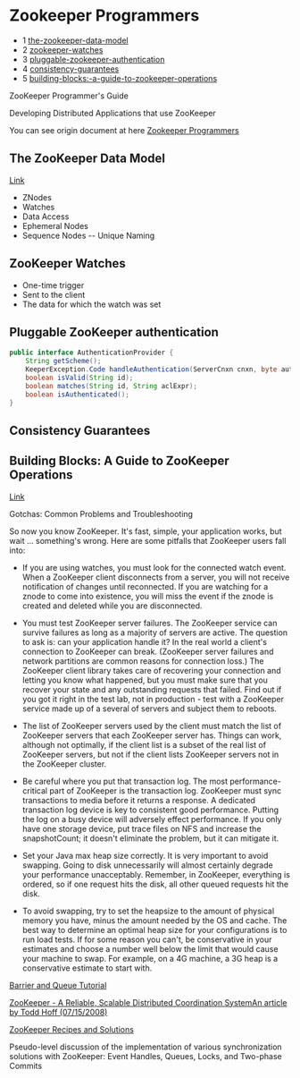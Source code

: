 # Zookeeper Programmers

- 1 [the-zookeeper-data-model](#the-zookeeper-data-model)
- 2 [zookeeper-watches](#zookeeper-watches)
- 3 [pluggable-zookeeper-authentication](#pluggable-zookeeper-authentication)
- 4 [consistency-guarantees](#consistency-guarantees)
- 5 [building-blocks:-a-guide-to-zookeeper-operations](#building-blocks:-a-guide-to-zookeeper-operations)

ZooKeeper Programmer's Guide

Developing Distributed Applications that use ZooKeeper

You can see origin document at here [Zookeeper Programmers](https://zookeeper.apache.org/doc/r3.5.3-beta/zookeeperProgrammers.html)


## The ZooKeeper Data Model

[Link](https://zookeeper.apache.org/doc/r3.5.3-beta/zookeeperProgrammers.html#ch_zkDataModel)

- ZNodes
- Watches
- Data Access
- Ephemeral Nodes
- Sequence Nodes -- Unique Naming

## ZooKeeper Watches

- One-time trigger
- Sent to the client
- The data for which the watch was set

## Pluggable ZooKeeper authentication

```java
public interface AuthenticationProvider {
    String getScheme();
    KeeperException.Code handleAuthentication(ServerCnxn cnxn, byte authData[]);
    boolean isValid(String id);
    boolean matches(String id, String aclExpr);
    boolean isAuthenticated();
}
```

## Consistency Guarantees


## Building Blocks: A Guide to ZooKeeper Operations

[Link](https://zookeeper.apache.org/doc/r3.5.3-beta/zookeeperProgrammers.html#sc_connectingToZk)

Gotchas: Common Problems and Troubleshooting


So now you know ZooKeeper. It's fast, simple, your application works, but wait ... something's wrong. Here are some pitfalls that ZooKeeper users fall into:

- If you are using watches, you must look for the connected watch event. When a ZooKeeper client disconnects from a server, you will not receive notification of changes until reconnected. If you are watching for a znode to come into existence, you will miss the event if the znode is created and deleted while you are disconnected.

- You must test ZooKeeper server failures. The ZooKeeper service can survive failures as long as a majority of servers are active. The question to ask is: can your application handle it? In the real world a client's connection to ZooKeeper can break. (ZooKeeper server failures and network partitions are common reasons for connection loss.) The ZooKeeper client library takes care of recovering your connection and letting you know what happened, but you must make sure that you recover your state and any outstanding requests that failed. Find out if you got it right in the test lab, not in production - test with a ZooKeeper service made up of a several of servers and subject them to reboots.

- The list of ZooKeeper servers used by the client must match the list of ZooKeeper servers that each ZooKeeper server has. Things can work, although not optimally, if the client list is a subset of the real list of ZooKeeper servers, but not if the client lists ZooKeeper servers not in the ZooKeeper cluster.

- Be careful where you put that transaction log. The most performance-critical part of ZooKeeper is the transaction log. ZooKeeper must sync transactions to media before it returns a response. A dedicated transaction log device is key to consistent good performance. Putting the log on a busy device will adversely effect performance. If you only have one storage device, put trace files on NFS and increase the snapshotCount; it doesn't eliminate the problem, but it can mitigate it.

- Set your Java max heap size correctly. It is very important to avoid swapping. Going to disk unnecessarily will almost certainly degrade your performance unacceptably. Remember, in ZooKeeper, everything is ordered, so if one request hits the disk, all other queued requests hit the disk.

- To avoid swapping, try to set the heapsize to the amount of physical memory you have, minus the amount needed by the OS and cache. The best way to determine an optimal heap size for your configurations is to run load tests. If for some reason you can't, be conservative in your estimates and choose a number well below the limit that would cause your machine to swap. For example, on a 4G machine, a 3G heap is a conservative estimate to start with.

[Barrier and Queue Tutorial](https://cwiki.apache.org/confluence/display/ZOOKEEPER/Tutorial)

[ZooKeeper - A Reliable, Scalable Distributed Coordination SystemAn article by Todd Hoff (07/15/2008)](https://cwiki.apache.org/confluence/display/ZOOKEEPER/ZooKeeperArticles)

[ZooKeeper Recipes and Solutions](https://zookeeper.apache.org/doc/r3.5.3-beta/recipes.html)

Pseudo-level discussion of the implementation of various synchronization solutions with ZooKeeper: Event Handles, Queues, Locks, and Two-phase Commits